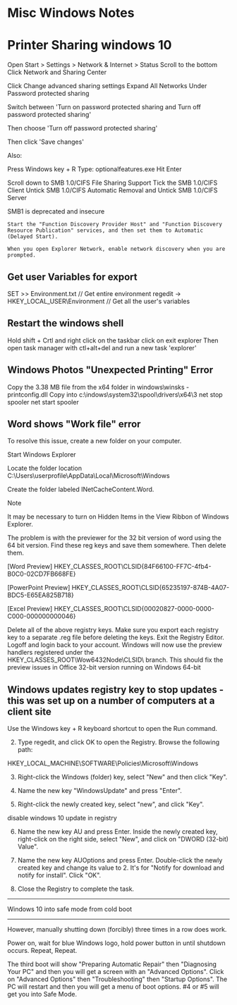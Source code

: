 # Misc Windows Notes

# Printer Sharing windows 10
Open Start > Settings > Network & Internet > Status
Scroll to the bottom
Click Network and Sharing Center

Click Change advanced sharing settings
Expand All Networks
Under Password protected sharing

Switch between 'Turn on password protected sharing and Turn off password protected sharing'

Then choose 'Turn off password protected sharing'

Then click 'Save changes'

Also:

Press Windows key + R
Type: optionalfeatures.exe
Hit Enter

Scroll down to SMB 1.0/CIFS File Sharing Support
Tick the SMB 1.0/CIFS Client
Untick SMB 1.0/CIFS Automatic Removal and
Untick SMB 1.0/CIFS Server 

 SMB1 is deprecated and insecure

    Start the "Function Discovery Provider Host" and "Function Discovery Resource Publication" services, and then set them to Automatic (Delayed Start).

    When you open Explorer Network, enable network discovery when you are prompted.







## Get user Variables for export
SET >> Environment.txt	// Get entire environment
regedit -> HKEY_LOCAL_USER\Environment		// Get all the user's variables

## Restart the windows shell

Hold shift + Crtl and right click on the taskbar
click on exit explorer
Then open task manager with ctl+alt+del and run a new task 'explorer'

## Windows Photos "Unexpected Printing" Error
Copy the 3.38 MB file from the x64 folder in windows\winsks - printconfig.dll
Copy into c:\indows\system32\spool\drivers\x64\3
net stop spooler
net start spooler

## Word shows "Work file" error
To resolve this issue, create a new folder on your computer.

Start Windows Explorer

Locate the folder location C:\Users\userprofile\AppData\Local\Microsoft\Windows

Create the folder labeled INetCacheContent.Word.

 Note

It may be necessary to turn on Hidden Items in the View Ribbon of Windows Explorer.


The problem is with the previewer for the 32 bit version of word using  the 64 bit version. Find these reg keys and save them somewhere. Then delete them. 

[Word Preview]
HKEY_CLASSES_ROOT\CLSID\{84F66100-FF7C-4fb4-B0C0-02CD7FB668FE}

[PowerPoint Preview]
HKEY_CLASSES_ROOT\CLSID\{65235197-874B-4A07-BDC5-E65EA825B718}

[Excel Preview]
HKEY_CLASSES_ROOT\CLSID\{00020827-0000-0000-C000-000000000046}

Delete all of the above registry keys. Make sure you export each registry key to a separate .reg file before deleting the keys.
Exit the Registry Editor.
Logoff and login back to your account.
Windows will now use the preview handlers registered under the HKEY_CLASSES_ROOT\Wow6432Node\CLSID\ branch. This should fix the preview issues in Office 32-bit version running on Windows 64-bit




## Windows updates registry key to stop updates - this was set up on a number of computers at a client site

 Use the Windows key + R keyboard shortcut to open the Run command.

2. Type regedit, and click OK to open the Registry.
Browse the following path:

HKEY_LOCAL_MACHINE\SOFTWARE\Policies\Microsoft\Windows

3. Right-click the Windows (folder) key, select "New" and then click "Key".

4. Name the new key "WindowsUpdate" and press "Enter".

5. Right-click the newly created key, select "new", and click "Key".

disable windows 10 update in registry

6. Name the new key AU and press Enter.
Inside the newly created key, right-click on the right side, select "New", and click on "DWORD (32-bit) Value".

7. Name the new key AUOptions and press Enter.
Double-click the newly created key and change its value to 2. It's for "Notify for download and notify for install". Click "OK".

8. Close the Registry to complete the task.

*******************
Windows 10 into safe mode from cold boot
*******************
However, manually shutting down (forcibly) three times in a row does work. 

Power on, wait for blue Windows logo, hold power button in until shutdown occurs. 
Repeat, Repeat.  

The third boot will show "Preparing Automatic Repair" then "Diagnosing Your PC" and then you will get a screen with an "Advanced Options".  Click on "Advanced Options" then "Troubleshooting" then "Startup Options".  The PC will restart and then you will get a menu of boot options.  #4 or #5 will get you into Safe Mode.
